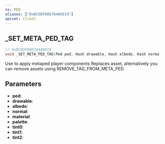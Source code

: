 ```yaml
---
ns: PED
aliases: ["0xBC6DF00D7A4A6819"]
apiset: client
---
```

## _SET_META_PED_TAG

```c
// 0xBC6DF00D7A4A6819
void _SET_META_PED_TAG(Ped ped, Hash drawable, Hash albedo, Hash normal, Hash material, Hash palette, int tint0, int tint1, int tint2);
```

Use to apply metaped player components
Replaces asset, alternatively you can remove assets using REMOVE_TAG_FROM_META_PED

## Parameters
* **ped**:
* **drawable**:
* **albedo**:
* **normal**:
* **material**:
* **palette**:
* **tint0**:
* **tint1**:
* **tint2**: